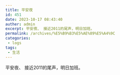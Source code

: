 ```yaml
---
title: 平安夜
id: 451
date: 2023-10-17 08:43:40
auther: admin
excerpt: 平安夜、 接近2011的尾声，明日加班。
permalink: /archives/%E5%B9%B3%E5%AE%89%E5%A4%9C
categories:
 - logs
tags: 
 - 生活
---
```




平安夜、 接近2011的尾声，明日加班。